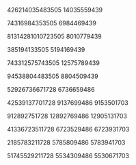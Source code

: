
426214035483505
14035559439

74316984353505
6984469439

81314281010723505
8010779439

385194133505
5194169439

743312575743505
12575789439

94538804483505
8804509439

52926736671728
6736659486

42539137701728
9137699486
9153501703

912892751728
12892769486
12905131703

41336723511728
6723529486
6723931703

2185783211728
5785809486
5783941703

51745529211728
5534309486
5530671703
